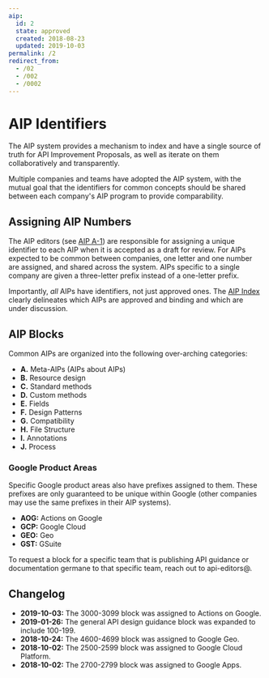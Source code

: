 ```yaml
---
aip:
  id: 2
  state: approved
  created: 2018-08-23
  updated: 2019-10-03
permalink: /2
redirect_from:
  - /02
  - /002
  - /0002
---
```


# AIP Identifiers

The AIP system provides a mechanism to index and have a single source of truth
for API Improvement Proposals, as well as iterate on them collaboratively and
transparently.

Multiple companies and teams have adopted the AIP system, with the mutual goal
that the identifiers for common concepts should be shared between each
company's AIP program to provide comparability.

## Assigning AIP Numbers

The AIP editors (see [AIP A-1](./0001.md)) are responsible for assigning a
unique identifier to each AIP when it is accepted as a draft for review. For
AIPs expected to be common between companies, one letter and one number are
assigned, and shared across the system. AIPs specific to a single company are
given a three-letter prefix instead of a one-letter prefix.

Importantly, _all_ AIPs have identifiers, not just approved ones. The
[AIP Index](/) clearly delineates which AIPs are approved and binding and which
are under discussion.

## AIP Blocks

Common AIPs are organized into the following over-arching categories:

- **A.** Meta-AIPs (AIPs about AIPs)
- **B.** Resource design
- **C.** Standard methods
- **D.** Custom methods
- **E.** Fields
- **F.** Design Patterns
- **G.** Compatibility
- **H.** File Structure
- **I.** Annotations
- **J.** Process

### Google Product Areas

Specific Google product areas also have prefixes assigned to them. These
prefixes are only guaranteed to be unique within Google (other companies may
use the same prefixes in their AIP systems).

- **AOG:** Actions on Google
- **GCP:** Google Cloud
- **GEO:** Geo
- **GST:** GSuite

To request a block for a specific team that is publishing API guidance or
documentation germane to that specific team, reach out to api-editors@.

## Changelog

- **2019-10-03:** The 3000-3099 block was assigned to Actions on Google.
- **2019-01-26:** The general API design guidance block was expanded to include
  100-199.
- **2018-10-24:** The 4600-4699 block was assigned to Google Geo.
- **2018-10-02:** The 2500-2599 block was assigned to Google Cloud Platform.
- **2018-10-02:** The 2700-2799 block was assigned to Google Apps.
